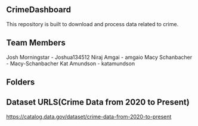 ## CrimeDashboard
This repository is built to download and process data related to crime.

## Team Members
Josh Morningstar
    - Joshua134512
Niraj Amgai
    - amgaio
Macy Schanbacher
    - Macy-Schanbacher
Kat Amundson
    - katamundson

## Folders

## Dataset URLS(Crime Data from 2020 to Present)
https://catalog.data.gov/dataset/crime-data-from-2020-to-present

